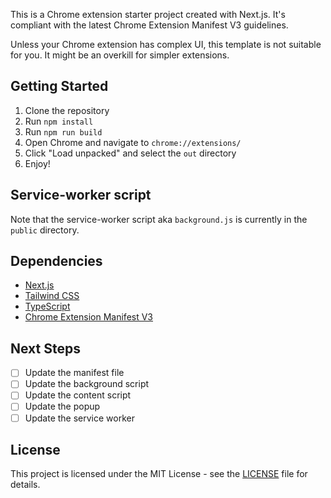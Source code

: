 This is a Chrome extension starter project created with Next.js. It's compliant with
the latest Chrome Extension Manifest V3 guidelines.

Unless your Chrome extension has complex UI, this template is not suitable for you. It might be an overkill for simpler extensions.

## Getting Started

1. Clone the repository
2. Run `npm install`
3. Run `npm run build`
4. Open Chrome and navigate to `chrome://extensions/`
5. Click "Load unpacked" and select the `out` directory
6. Enjoy!

## Service-worker script

Note that the service-worker script aka `background.js` is currently in the `public` directory.

## Dependencies

- [Next.js](https://nextjs.org/)
- [Tailwind CSS](https://tailwindcss.com/)
- [TypeScript](https://www.typescriptlang.org/)
- [Chrome Extension Manifest V3](https://developer.chrome.com/docs/extensions/reference/manifest/)

## Next Steps

- [ ] Update the manifest file
- [ ] Update the background script
- [ ] Update the content script
- [ ] Update the popup
- [ ] Update the service worker

## License

This project is licensed under the MIT License - see the [LICENSE](LICENSE.md) file for details.

